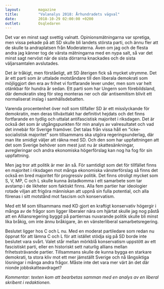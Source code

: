 ```yaml
---
layout:        magazine
title:         "Valanalys 2018: Århundradets vägval"
date:          2018-10-29 02:00:00 +0200
outlet:        Osqledaren
---
```


Det var en minst sagt svettig valnatt. Opinionsmätningarna var spretiga, men vissa pekade på att SD skulle bli landets största parti, och ännu fler att de skulle ta andraplatsen från Moderaterna. Även om jag och de flesta andra jag känner tog de värsta mätningarna med en nypa salt, så var det minst sagt nervöst när de sista dörrarna knackades och de sista väljarsamtalen avslutades.

Det är tråkigt, men förståeligt, att SD återigen fick så mycket utrymme. Det är ett parti som är uttalade motståndare till den liberala demokrati som möjliggjort den era av frihet vi fortfarande lever under, men som var helt otänkbar för hundra år sedan. Ett parti som har Ungern som förebildsland, där demokratin steg för steg monteras ner och där antisemitism blivit ett normaliserat inslag i samhällsdebatten.

Varenda procentenhet över noll som tillfaller SD är ett misslyckande för demokratin, men deras tillväxttakt har definitivt hejdats och det finns fortfarande en tydlig och uttalat antifascistisk majoritet i riksdagen.
Det är också det som är utgångspunkten för min analys av valresultatet och vad det innebär för Sverige framöver. Det talas från vissa håll en “icke-socialistisk majoritet” som tillsammans ska utgöra regeringsunderlag, där man lite smidigt väljer att räkna med SD. Och den som har uppfattningen att det som Sverige behöver som mest just nu är skattesänkningar, avregleringar och andra ekonomiska högerförslag kan nog ha fog för sin uppfattning.

Men jag tror att politik är mer än så. För samtidigt som det för tillfället finns en majoritet i riksdagen mot många ekonomiska vänsterförslag så finns det också en bred majoritet för progressiv politik. Det finns otroligt mycket som S, V, MP, C och L skulle kunna åstadkomma i ett samarbete som tar avstamp i de likheter som faktiskt finns. Alla fem partier har ideologier rotade viljan att frigöra människan att uppnå sin fulla potential, och alla förenas i sitt motstånd mot fascism och konservatism.

Med ett M som tillsammans med KD gjort en kraftigt konservativ högergir i många av de frågor som ligger liberaler nära om hjärtat skulle jag nog påstå att en Alliansregering byggd på partiernas nuvarande politik skulle bli minst lika bråkig, om inte ännu bråkigare, än en vänsterliberal samarbetsregering.

Beslutet ligger hos C och L nu. Med en moderat partiledare som redan nu öppnat för att lämna C och L för att istället stödja sig på SD borde inte beslutet vara svårt. Valet står mellan mörkblå konservatism uppstött av ett fascistiskt parti, eller en historiskt sett naturlig allians mellan frihetssträvande partier. Tillsammans skulle de kunna bygga en starkare demokrati, ta stora kliv mot ett mer jämställt Sverige och nå långsiktiga lösningar i många andra frågor. Måste inte det vara mer värt än det där nionde jobbskatteavdraget?

*Kommentar: texten kom att bearbetas samman med en analys av en liberal skribent i redaktionen.*